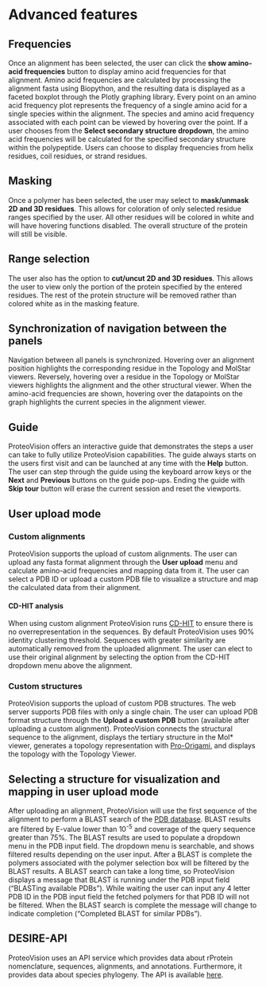 # Advanced features
## Frequencies 
Once an alignment has been selected, the user can click the **show amino-acid frequencies** button to display amino acid frequencies for that alignment. 
Amino acid frequencies are calculated by processing the alignment fasta using Biopython, and the resulting data is displayed as a faceted boxplot through the Plotly graphing library.
Every point on an amino acid frequency plot represents the frequency of a single amino acid for a single species within the alignment. The species and amino acid frequency associated with each point can be viewed by hovering over the point.
If a user chooses from the **Select secondary structure dropdown**, the amino acid frequencies will be calculated for the specified secondary structure within the polypeptide. 
Users can choose to display frequencies from helix residues, coil residues, or strand residues.

## Masking 
Once a polymer has been selected, the user may select to **mask/unmask 2D and 3D residues**. This allows for coloration of only selected residue ranges specified by the user. All other residues will be colored in white and will have hovering functions disabled. The overall structure of the protein will still be visible.

## Range selection 
The user also has the option to **cut/uncut 2D and 3D residues**. This allows the user to view only the portion of the protein specified by the entered residues. The rest of the protein structure will be removed rather than colored white as in the masking feature. 

## Synchronization of navigation between the panels
Navigation between all panels is synchronized. Hovering over an alignment position highlights the corresponding residue in the Topology and MolStar viewers. Reversely, hovering over a residue in the Topology or MolStar viewers highlights the alignment and the other structural viewer. When the amino-acid frequencies are shown, hovering over the datapoints on the graph highlights the current species in the alignment viewer.

## Guide
ProteoVision offers an interactive guide that demonstrates the steps a user can take to fully utilize ProteoVision capabilities. The guide always starts on the users first visit and can be launched at any time with the **Help** button. The user can step through the guide using the keyboard arrow keys or the **Next** and **Previous** buttons on the guide pop-ups. Ending the guide with **Skip tour** button will erase the current session and reset the viewports.

## User upload mode

### Custom alignments
ProteoVision supports the upload of custom alignments. The user can upload any fasta format alignment through the **User upload** menu and calculate amino-acid frequencies and mapping data from it. The user can select a PDB ID or upload a custom PDB file to visualize a structure and map the calculated data from their alignment.

#### CD-HIT analysis
When using custom alignment ProteoVision runs [CD-HIT](http://weizhongli-lab.org/cd-hit/) to ensure there is no overrepresentation in the sequences. By default ProteoVision uses 90% identity clustering threshold. Sequences with greater similarity are automatically removed from the uploaded alignment. The user can elect to use their original alignment by selecting the option from the CD-HIT dropdown menu above the alignment.

### Custom structures
ProteoVision supports the upload of custom PDB structures. The web server supports PDB files with only a single chain. The user can upload PDB format structure through the **Upload a custom PDB** button (available after uploading a custom alignment). ProteoVision connects the structural sequence to the alignment, displays the tertiary structure in the Mol* viewer, generates a topology representation with [Pro-Origami](http://munk.cis.unimelb.edu.au/pro-origami/), and displays the topology with the Topology Viewer.

## Selecting a structure for visualization and mapping in user upload mode
After uploading an alignment, ProteoVision will use the first sequence of the alignment to perform a BLAST search of the [PDB database](https://www.ebi.ac.uk/Tools/common/tools/help). BLAST results are filtered by E-value lower than 10<sup>-5</sup> and coverage of the query sequence greater than 75%. The BLAST results are used to populate a dropdown menu in the PDB input field. The dropdown menu is searchable, and shows filtered results depending on the user input. After a BLAST is complete the polymers associated with the polymer selection box will be filtered by the BLAST results.
A BLAST search can take a long time, so ProteoVision displays a message that BLAST is running under the PDB input field (“BLASTing available PDBs”). While waiting the user can input any 4 letter PDB ID in the PDB input field the fetched polymers for that PDB ID will not be filtered. When the BLAST search is complete the message will change to indicate completion (“Completed BLAST for similar PDBs”).

## DESIRE-API
ProteoVision uses an API service which provides data about rProtein nomenclature, sequences, alignments, and annotations. Furthermore, it provides data about species phylogeny. The API is available [here]( https://proteovision.chemistry.gatech.edu/desire-api/).
